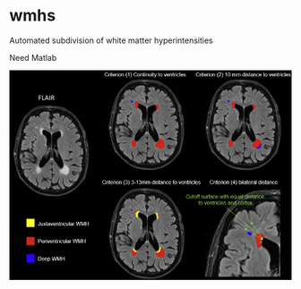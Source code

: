 # wmhs
Automated subdivision of white matter hyperintensities

Need Matlab

![Segmentation Methods](docs/methods.png)
